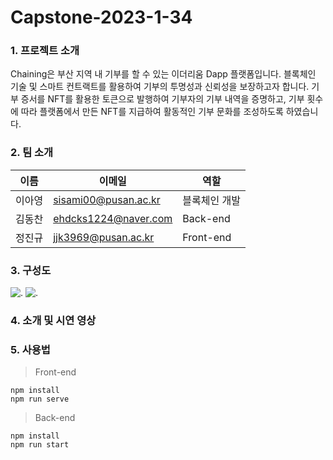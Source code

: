 # Capstone-2023-1-34


### 1. 프로젝트 소개
Chaining은 부산 지역 내 기부를 할 수 있는 이더리움 Dapp 플랫폼입니다. 블록체인 기술 및 스마트 컨트랙트를 활용하여 기부의 투명성과 신뢰성을 보장하고자 합니다. 기부 증서를 NFT를 활용한 토큰으로 발행하여 기부자의 기부 내역을 증명하고, 기부 횟수에 따라 플랫폼에서 만든 NFT를 지급하여 활동적인 기부 문화를 조성하도록 하였습니다.


### 2. 팀 소개

|이름|이메일|역할|
|------|---|---|
|이아영|sisami00@pusan.ac.kr|블록체인 개발|
|김동찬|ehdcks1224@naver.com|Back-end|
|정진규|jjk3969@pusan.ac.kr|Front-end|

### 3. 구성도
![.](https://user-images.githubusercontent.com/64763550/277154430-b67164c8-2d5b-4c13-965e-9ea3f6e73dc4.png)
![.](https://user-images.githubusercontent.com/64763550/277154440-e2d477fc-3f1e-4424-93b5-8bf5179e5980.png)

### 4. 소개 및 시연 영상


### 5. 사용법


> Front-end
```
npm install
npm run serve
```


> Back-end
```
npm install
npm run start
```
